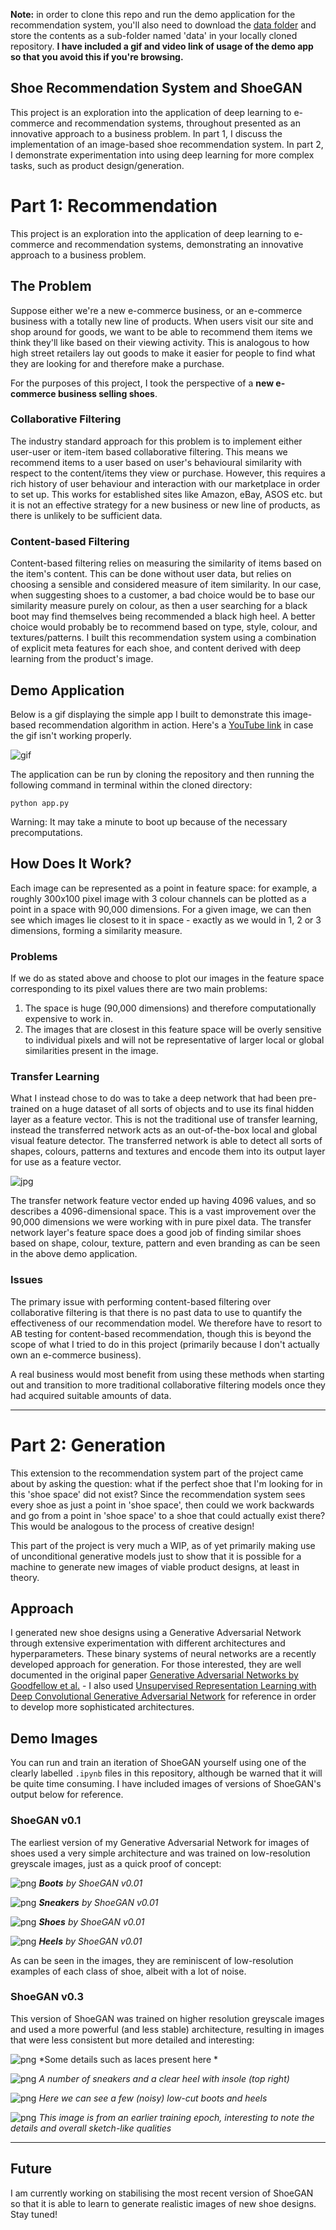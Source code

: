 
<b> Note:</b> in order to clone this repo and run the demo application for the recommendation system, you'll also need to download the [data folder](https://drive.google.com/open?id=1vKgJSd2IpW1zfDVQGK6_wW4WptFd3lr6) and store the contents as a sub-folder named 'data' in your locally cloned repository. <b>I have included a gif and video link of usage of the demo app so that you avoid this if you're browsing.</b>

## Shoe Recommendation System and ShoeGAN

This project is an exploration into the application of deep learning to e-commerce and recommendation systems, throughout presented as an innovative approach to a business problem. In part 1, I discuss the implementation of an image-based shoe recommendation system. In part 2, I demonstrate experimentation into using deep learning for more complex tasks, such as product design/generation.

# <b>Part 1: Recommendation</b>

This project is an exploration into the application of deep learning to e-commerce and recommendation systems, demonstrating an innovative approach to a business problem.

## The Problem

Suppose either we're a new e-commerce business, or an e-commerce business with a totally new line of products. When users visit our site and shop around for goods, we want to be able to recommend them items we think they'll like based on their viewing activity. This is analogous to how high street retailers lay out goods to make it easier for people to find what they are looking for and therefore make a purchase.

For the purposes of this project, I took the perspective of a <b>new e-commerce business selling shoes</b>.

### Collaborative Filtering

The industry standard approach for this problem is to implement either user-user or item-item based collaborative filtering. This means we recommend items to a user based on user's behavioural similarity with respect to the content/items they view or purchase. However, this requires a rich history of user behaviour and interaction with our marketplace in order to set up. This works for established sites like Amazon, eBay, ASOS etc. but it is not an effective strategy for a new business or new line of products, as there is unlikely to be sufficient data.

### Content-based Filtering

Content-based filtering relies on measuring the similarity of items based on the item's content. This can be done without user data, but relies on choosing a sensible and considered measure of item similarity. In our case, when suggesting shoes to a customer, a bad choice would be to base our similarity measure purely on colour, as then a user searching for a black boot may find themselves being recommended a black high heel. A better choice would probably be to recommend based on type, style, colour, and textures/patterns. I built this recommendation system using a combination of explicit meta features for each shoe, and content derived with deep learning from the product's image.


## Demo Application

Below is a gif displaying the simple app I built to demonstrate this image-based recommendation algorithm in action. Here's a [YouTube link](https://youtu.be/BPpdEfH10ao) in case the gif isn't working properly.

![gif](media/demo.gif)

The application can be run by cloning the repository and then running the following command in terminal within the cloned directory:

```
python app.py
```

Warning: It may take a minute to boot up because of the necessary precomputations.

## How Does It Work?

Each image can be represented as a point in feature space: for example, a roughly 300x100 pixel image with 3 colour channels can be plotted as a point in a space with 90,000 dimensions. For a given image, we can then see which images lie closest to it in space - exactly as we would in 1, 2 or 3 dimensions, forming a similarity measure.

### Problems

If we do as stated above and choose to plot our images in the feature space corresponding to its pixel values there are two main problems:

1. The space is huge (90,000 dimensions) and therefore computationally expensive to work in.
2. The images that are closest in this feature space will be overly sensitive to individual pixels and will not be representative of larger local or global similarities present in the image.

### Transfer Learning

What I instead chose to do was to take a deep network that had been pre-trained on a huge dataset of all sorts of objects and to use its final hidden layer as a feature vector. This is not the traditional use of transfer learning, instead the transferred network acts as an out-of-the-box local and global visual feature detector. The transferred network is able to detect all sorts of shapes, colours, patterns and textures and encode them into its output layer for use as a feature vector.

![jpg](media/transfer.jpg)

The transfer network feature vector ended up having 4096 values, and so describes a 4096-dimensional space. This is a vast improvement over the 90,000 dimensions we were working with in pure pixel data. The transfer network layer's feature space does a good job of finding similar shoes based on shape, colour, texture, pattern and even branding as can be seen in the above demo application.

### Issues

The primary issue with performing content-based filtering over collaborative filtering is that there is no past data to use to quantify the effectiveness of our recommendation model. We therefore have to resort to AB testing for content-based recommendation, though this is beyond the scope of what I tried to do in this project (primarily because I don't actually own an e-commerce business).

A real business would most benefit from using these methods when starting out and transition to more traditional collaborative filtering models once they had acquired suitable amounts of data.

___

# <b>Part 2: Generation</b>

This extension to the recommendation system part of the project came about by asking the question: what if the perfect shoe that I'm looking for in this 'shoe space' did not exist? Since the recommendation system sees every shoe as just a point in 'shoe space', then could we work backwards and go from a point in 'shoe space' to a shoe that could actually exist there? This would be analogous to the process of creative design!

This part of the project is very much a WIP, as of yet primarily making use of unconditional generative models just to show that it is possible for a machine to generate new images of viable product designs, at least in theory.

## Approach

I generated new shoe designs using a Generative Adversarial Network through extensive experimentation with different architectures and hyperparameters. These binary systems of neural networks are a recently developed approach for generation. For those interested, they are well documented in the original paper [Generative Adversarial Networks by Goodfellow et al.](https://arxiv.org/abs/1406.2661) - I also used [Unsupervised Representation Learning with Deep Convolutional Generative Adversarial Network](https://arxiv.org/abs/1511.06434) for reference in order to develop more sophisticated architectures.

## Demo Images

You can run and train an iteration of ShoeGAN yourself using one of the clearly labelled `.ipynb` files in this repository, although be warned that it will be quite time consuming. I have included images of versions of ShoeGAN's output below for reference.

### ShoeGAN v0.1

The earliest version of my Generative Adversarial Network for images of shoes used a very simple architecture and was trained on low-resolution greyscale images, just as a quick proof of concept:

![png](media/0-01Boots.png)
*<b>Boots</b> by ShoeGAN v0.01*

![png](media/0-01Sneakers.png)
*<b>Sneakers</b> by ShoeGAN v0.01*

![png](media/0-01Shoes.png)
*<b>Shoes</b> by ShoeGAN v0.01*

![png](media/0-01Heels.png)
*<b>Heels</b> by ShoeGAN v0.01*

As can be seen in the images, they are reminiscent of low-resolution examples of each class of shoe, albeit with a lot of noise.

### ShoeGAN v0.3


This version of ShoeGAN was trained on higher resolution greyscale images and used a more powerful (and less stable) architecture, resulting in images that were less consistent but more detailed and interesting:

![png](media/0-03Quite.png)
*Some details such as laces present here *

![png](media/0-03Boring.png)
*A number of sneakers and a clear heel with insole (top right)*


![png](media/0-03Crazy.png)
*Here we can see a few (noisy) low-cut boots and heels*

![png](media/0-03Crazy2.png)
*This image is from an earlier training epoch, interesting to note the details and overall sketch-like qualities*

___

## Future

I am currently working on stabilising the most recent version of ShoeGAN so that it is able to learn to generate realistic images of new shoe designs. Stay tuned!
